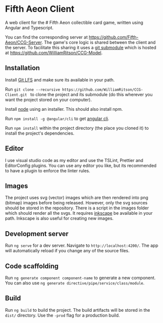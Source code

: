 # Fifth Aeon Client

A web client for the # Fifth Aeon collectible card game, written using Angular and Typescript.

You can find the corresponding server at <https://github.com/Fifth-Aeon/CCG-Server>. The game's core logic is shared between the client and the server. To facilitate this sharing it uses a [git submodule](https://git-scm.com/book/en/v2/Git-Tools-Submodules) which is hosted at <https://github.com/WilliamRitson/CCG-Model>.

## Installation
Install [Git LFS](https://git-lfs.github.com/) and make sure its available in your path.

Run `git clone --recursive https://github.com/WilliamRitson/CCG-Client.git
` to clone the project and its submodule (do this wherever you want the project stored on your computer).

Install [node](https://nodejs.org/en/) using an installer. This should also install npm.

Run `npm install -g @angular/cli` to get [angular cli](https://github.com/angular/angular-cli).

Run `npm install` within the project directory (the place you cloned it) to install the project's dependencies.

## Editor
I use visual studio code as my editor and use the TSLint, Prettier and EditorConfig plugins. You can use any editor you like, but its recommended to have a plugin to enforce the linter rules.

## Images
The project uses svg (vector) images which are then rendered into png (bitmap) images before being released. However, only the svg sources should be stored in the repository. There is a script in the images folder which should render all the svgs. It requires [inkscape](https://inkscape.org/en/release/0.92.2/) be available in your path. Inkscape is also useful for creating new images.


## Development server

Run `ng serve` for a dev server. Navigate to `http://localhost:4200/`. The app will automatically reload if you change any of the source files.

## Code scaffolding

Run `ng generate component component-name` to generate a new component. You can also use `ng generate directive/pipe/service/class/module`.

## Build

Run `ng build` to build the project. The build artifacts will be stored in the `dist/` directory. Use the `-prod` flag for a production build.
